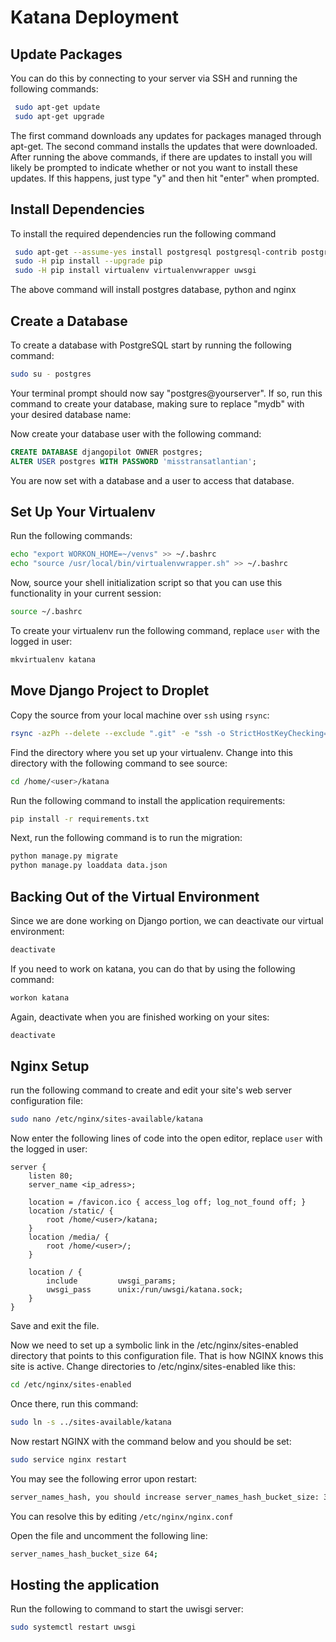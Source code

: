 # Katana Deployment


## Update Packages

You can do this by connecting to your server via SSH and running the following commands:

```bash
 sudo apt-get update
 sudo apt-get upgrade
```
 
 The first command downloads any updates for packages managed through apt-get.
 The second command installs the updates that were downloaded. After running the above commands, 
 if there are updates to install you will likely be prompted to indicate whether or not you want to install these updates. 
 If this happens, just type "y" and then hit "enter" when prompted.
 
## Install Dependencies
 
 To install the required dependencies run the following command
 
```bash
 sudo apt-get --assume-yes install postgresql postgresql-contrib postgresql-client python-pip python-dev nginx
 sudo -H pip install --upgrade pip
 sudo -H pip install virtualenv virtualenvwrapper uwsgi
```

The above command will install postgres database, python and nginx

## Create a Database

To create a database with PostgreSQL start by running the following command:

```bash
sudo su - postgres
```

Your terminal prompt should now say "postgres@yourserver". If so, run this command to create your database, making sure to replace "mydb" with your desired database name:

Now create your database user with the following command:
```sql
CREATE DATABASE djangopilot OWNER postgres;
ALTER USER postgres WITH PASSWORD 'misstransatlantian';
```

You are now set with a database and a user to access that database. 

## Set Up Your Virtualenv

Run the following commands:
```bash
echo "export WORKON_HOME=~/venvs" >> ~/.bashrc
echo "source /usr/local/bin/virtualenvwrapper.sh" >> ~/.bashrc
```
Now, source your shell initialization script so that you can use this functionality in your current session:
```bash
source ~/.bashrc
```
 
 To create your virtualenv run the following command, replace `user` with the logged in user:
```bash
mkvirtualenv katana
```

## Move Django Project to Droplet

Copy the source from your local machine over `ssh` using `rsync`:

```bash
rsync -azPh --delete --exclude ".git" -e "ssh -o StrictHostKeyChecking=no" ./ <user>@<ip_address>:~/katana/
```

Find the directory where you set up your virtualenv. Change into this directory with the following command to see source:

```bash
cd /home/<user>/katana
```
Run the following command to install the application requirements:

```bash
pip install -r requirements.txt
```
Next, run the following command is to run the migration:

```bash
python manage.py migrate
python manage.py loaddata data.json
``` 

## Backing Out of the Virtual Environment

Since we are done working on Django portion, we can deactivate our virtual environment:
```bash
deactivate
```

If you need to work on katana, you can do that by using the following command:
```bash
workon katana
```

Again, deactivate when you are finished working on your sites:
```bash
deactivate
```

## Nginx Setup

run the following command to create and edit your site's web server configuration file:

```bash
sudo nano /etc/nginx/sites-available/katana
```

Now enter the following lines of code into the open editor, replace `user` with the logged in user:

```nginx
server {
    listen 80;
    server_name <ip_adress>;

    location = /favicon.ico { access_log off; log_not_found off; }
    location /static/ {
        root /home/<user>/katana;
    }
    location /media/ {
        root /home/<user>/;
    }

    location / {
        include         uwsgi_params;
        uwsgi_pass      unix:/run/uwsgi/katana.sock;
    }
}
``` 
Save and exit the file.

Now we need to set up a symbolic link in the /etc/nginx/sites-enabled directory that points to this configuration file. That is how NGINX knows this site is active. Change directories to /etc/nginx/sites-enabled like this:

```bash
cd /etc/nginx/sites-enabled
```

Once there, run this command:

```bash
sudo ln -s ../sites-available/katana
```

Now restart NGINX with the command below and you should be set:

```bash
sudo service nginx restart
```

You may see the following error upon restart:
```bash
server_names_hash, you should increase server_names_hash_bucket_size: 32
```

You can resolve this by editing ` /etc/nginx/nginx.conf `

Open the file and uncomment the following line:

```bash
server_names_hash_bucket_size 64;
```

## Hosting the application

Run the following to command to start the uwisgi server:

```bash
sudo systemctl restart uwsgi
```





